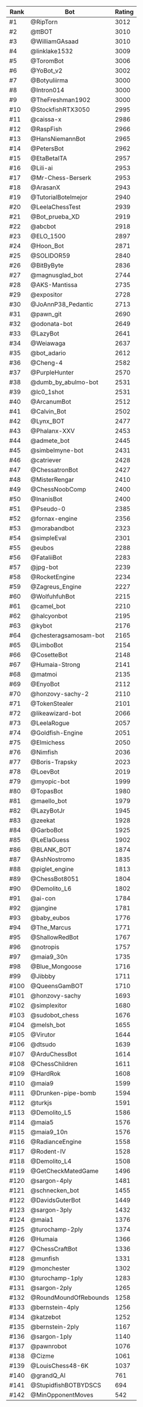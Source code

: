 Rank|Bot|Rating
---|---|---
#1|@RipTorn|3012
#2|@ttBOT|3010
#3|@WilliamGAsaad|3010
#4|@linklake1532|3009
#5|@ToromBot|3006
#6|@YoBot_v2|3002
#7|@Botyuliirma|3000
#8|@Intron014|3000
#9|@TheFreshman1902|3000
#10|@StockfishRTX3050|2995
#11|@caissa-x|2986
#12|@RaspFish|2966
#13|@HansNiemannBot|2965
#14|@PetersBot|2962
#15|@EtaBetaITA|2957
#16|@Lili-ai|2953
#17|@Mr-Chess-Berserk|2953
#18|@ArasanX|2943
#19|@TutorialBotelmejor|2940
#20|@LeelaChessTest|2939
#21|@Bot_prueba_XD|2919
#22|@abcbot|2918
#23|@ELO_1500|2897
#24|@Hoon_Bot|2871
#25|@SOLIDOR59|2840
#26|@BitByByte|2836
#27|@magnusglad_bot|2744
#28|@AKS-Mantissa|2735
#29|@expositor|2728
#30|@JoAnnP38_Pedantic|2713
#31|@pawn_git|2690
#32|@odonata-bot|2649
#33|@LazyBot|2641
#34|@Weiawaga|2637
#35|@bot_adario|2612
#36|@Cheng-4|2582
#37|@PurpleHunter|2570
#38|@dumb_by_abulmo-bot|2531
#39|@lc0_1shot|2531
#40|@ArcanumBot|2512
#41|@Calvin_Bot|2502
#42|@Lynx_BOT|2477
#43|@Phalanx-XXV|2453
#44|@admete_bot|2445
#45|@simbelmyne-bot|2431
#46|@catriever|2428
#47|@ChessatronBot|2427
#48|@MisterRengar|2410
#49|@ChessNoobComp|2400
#50|@InanisBot|2400
#51|@Pseudo-0|2385
#52|@fornax-engine|2356
#53|@morabandbot|2323
#54|@simpleEval|2301
#55|@eubos|2288
#56|@FataliiBot|2283
#57|@jpg-bot|2239
#58|@RocketEngine|2234
#59|@Zagreus_Engine|2227
#60|@WolfuhfuhBot|2215
#61|@camel_bot|2210
#62|@halcyonbot|2195
#63|@kybot|2176
#64|@chesteragsamosam-bot|2165
#65|@LimboBot|2154
#66|@CosetteBot|2148
#67|@Humaia-Strong|2141
#68|@matmoi|2135
#69|@EnyoBot|2112
#70|@honzovy-sachy-2|2110
#71|@TokenStealer|2101
#72|@likeawizard-bot|2066
#73|@LeelaRogue|2057
#74|@Goldfish-Engine|2051
#75|@Elmichess|2050
#76|@Nimfish|2036
#77|@Boris-Trapsky|2023
#78|@LoevBot|2019
#79|@myopic-bot|1999
#80|@TopasBot|1980
#81|@maello_bot|1979
#82|@LazyBotJr|1945
#83|@zeekat|1928
#84|@GarboBot|1925
#85|@LeElaGuess|1902
#86|@BLANK_BOT|1874
#87|@AshNostromo|1835
#88|@piglet_engine|1813
#89|@ChessBot8051|1804
#90|@Demolito_L6|1802
#91|@ai-con|1784
#92|@jangine|1781
#93|@baby_eubos|1776
#94|@The_Marcus|1771
#95|@ShallowRedBot|1767
#96|@notropis|1757
#97|@maia9_30n|1735
#98|@Blue_Mongoose|1716
#99|@Jibbby|1711
#100|@QueensGamBOT|1710
#101|@honzovy-sachy|1693
#102|@simplexitor|1680
#103|@sudobot_chess|1676
#104|@melsh_bot|1655
#105|@Virutor|1644
#106|@dtsudo|1639
#107|@ArduChessBot|1614
#108|@ChessChildren|1611
#109|@HardRok|1608
#110|@maia9|1599
#111|@Drunken-pipe-bomb|1594
#112|@turkjs|1591
#113|@Demolito_L5|1586
#114|@maia5|1576
#115|@maia9_10n|1576
#116|@RadianceEngine|1558
#117|@Rodent-IV|1528
#118|@Demolito_L4|1508
#119|@GetCheckMatedGame|1496
#120|@sargon-4ply|1481
#121|@schnecken_bot|1455
#122|@DavidsGuterBot|1449
#123|@sargon-3ply|1432
#124|@maia1|1376
#125|@turochamp-2ply|1374
#126|@Humaia|1366
#127|@ChessCraftBot|1336
#128|@munfish|1331
#129|@monchester|1302
#130|@turochamp-1ply|1283
#131|@sargon-2ply|1265
#132|@RoundMoundOfRebounds|1258
#133|@bernstein-4ply|1256
#134|@katzebot|1252
#135|@bernstein-2ply|1167
#136|@sargon-1ply|1140
#137|@pawnrobot|1076
#138|@Cizme|1061
#139|@LouisChess48-6K|1037
#140|@grandQ_AI|761
#141|@StupidfishBOTBYDSCS|694
#142|@MinOpponentMoves|542
